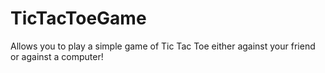 # TicTacToeGame
Allows you to play a simple game of Tic Tac Toe either against your friend or against a computer! 
